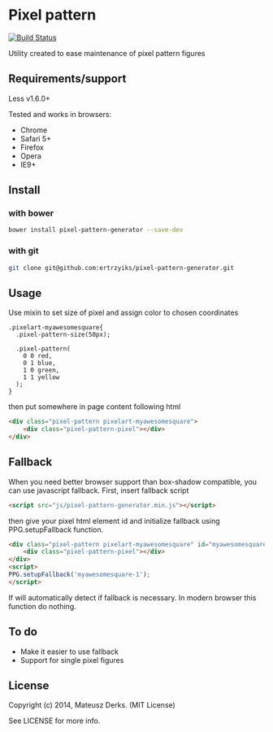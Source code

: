 # Pixel pattern 

[![Build Status](https://travis-ci.org/ertrzyiks/pixel-pattern-generator.svg?branch=master)](https://travis-ci.org/ertrzyiks/pixel-pattern-generator)

Utility created to ease maintenance of pixel pattern figures

## Requirements/support

Less v1.6.0+

Tested and works in browsers:
- Chrome
- Safari 5+
- Firefox
- Opera
- IE9+

## Install

### with bower
    
```bash
bower install pixel-pattern-generator --save-dev
```
    
### with git

```bash
git clone git@github.com:ertrzyiks/pixel-pattern-generator.git
```
## Usage

Use mixin to set size of pixel and assign color to chosen coordinates

```less
.pixelart-myawesomesquare{
  .pixel-pattern-size(50px);

  .pixel-pattern(
    0 0 red, 
    0 1 blue, 
    1 0 green, 
    1 1 yellow
  );
}
```

then put somewhere in page content following html

```html
<div class="pixel-pattern pixelart-myawesomesquare">
    <div class="pixel-pattern-pixel"></div>
</div>
```

## Fallback

When you need better browser support than box-shadow compatible, you can use javascript fallback. 
First, insert fallback script

```html
<script src="js/pixel-pattern-generator.min.js"></script>
```

then give your pixel html element id and initialize fallback using PPG.setupFallback function.

```html
<div class="pixel-pattern pixelart-myawesomesquare" id="myawesomesquare-1">
    <div class="pixel-pattern-pixel"></div>
</div>
<script>
PPG.setupFallback('myawesomesquare-1');
</script>
```

If will automatically detect if fallback is necessary. In modern browser this function do nothing.

## To do

- Make it easier to use fallback
- Support for single pixel figures

## License

Copyright (c) 2014, Mateusz Derks. (MIT License)

See LICENSE for more info.
